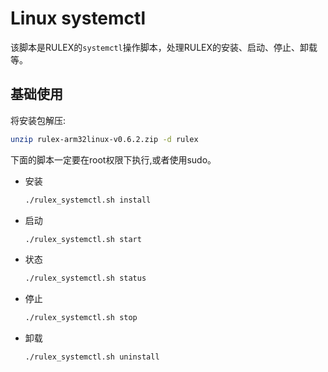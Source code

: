 # Linux systemctl
该脚本是RULEX的`systemctl`操作脚本，处理RULEX的安装、启动、停止、卸载等。
## 基础使用
将安装包解压:
```sh
unzip rulex-arm32linux-v0.6.2.zip -d rulex
```

下面的脚本一定要在root权限下执行,或者使用sudo。
- 安装
    ```sh
    ./rulex_systemctl.sh install
    ```
- 启动
    ```sh
    ./rulex_systemctl.sh start
    ```
- 状态
    ```sh
    ./rulex_systemctl.sh status
    ```
- 停止
    ```sh
    ./rulex_systemctl.sh stop
    ```
- 卸载
    ```sh
    ./rulex_systemctl.sh uninstall
    ```